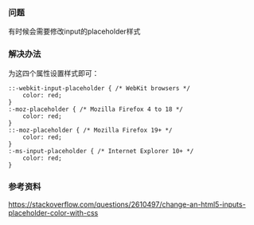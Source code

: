 ### 问题
有时候会需要修改input的placeholder样式

### 解决办法
为这四个属性设置样式即可：

```
::-webkit-input-placeholder { /* WebKit browsers */
    color: red;
}
:-moz-placeholder { /* Mozilla Firefox 4 to 18 */
    color: red;
}
::-moz-placeholder { /* Mozilla Firefox 19+ */
    color: red;
}
:-ms-input-placeholder { /* Internet Explorer 10+ */
    color: red;
}
```

### 参考资料
<https://stackoverflow.com/questions/2610497/change-an-html5-inputs-placeholder-color-with-css>
